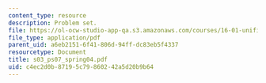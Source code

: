 ```yaml
---
content_type: resource
description: Problem set.
file: https://ol-ocw-studio-app-qa.s3.amazonaws.com/courses/16-01-unified-engineering-i-ii-iii-iv-fall-2005-spring-2006/c4ec2d0b87195c79860242a5d20b9b64_s03_ps07_spring04.pdf
file_type: application/pdf
parent_uid: a6eb2151-6f41-806d-94ff-dc83eb5f4337
resourcetype: Document
title: s03_ps07_spring04.pdf
uid: c4ec2d0b-8719-5c79-8602-42a5d20b9b64
---
```

